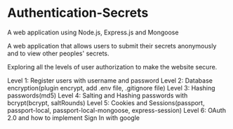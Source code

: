 # Authentication-Secrets
A web application using Node.js, Express.js and Mongoose

A web application that allows users to submit their secrets anonymously and to view other peoples' secrets.

Exploring all the levels of user authorization to make the website secure.

Level 1: Register users with username and password
Level 2: Database encryption(plugin encrypt, add .env file, .gitignore file)
Level 3: Hashing passwords(md5)
Level 4: Salting and Hashing passwords with bcrypt(bcrypt, saltRounds)
Level 5: Cookies and Sessions(passport, passport-local, passport-local-mongoose, express-session)
Level 6: OAuth 2.0 and how to implement Sign In with google
